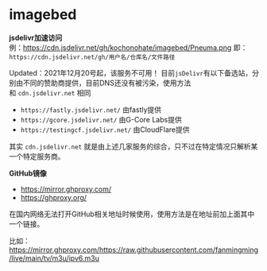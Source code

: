 # imagebed

**jsdelivr加速访问**  
例：https://cdn.jsdelivr.net/gh/kochonohate/imagebed/Pneuma.png
即：`https://cdn.jsdelivr.net/gh/用户名/仓库名/文件路径`

Updated：2021年12月20号起，该服务不可用！
目前`jsDelivr`有以下备选站，分别由不同的赞助商提供，目前DNS还没有被污染，使用方法和 `cdn.jsdelivr.net` 相同

- `https://fastly.jsdelivr.net/` 由fastly提供
- `https://gcore.jsdelivr.net/` 由G-Core Labs提供
- `https://testingcf.jsdelivr.net/` 由CloudFlare提供

其实 `cdn.jsdelivr.net` 就是由上述几家服务的综合，只不过在特定情况只解析某一个特定服务商。

**GitHub镜像**

- https://mirror.ghproxy.com/
- https://ghproxy.org/

在国内网络无法打开GitHub相关地址时候使用，使用方法是在地址前加上面其中一个链接。

比如：https://mirror.ghproxy.com/https://raw.githubusercontent.com/fanmingming/live/main/tv/m3u/ipv6.m3u
